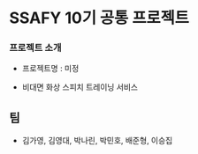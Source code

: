 # SSAFY 10기 공통 프로젝트


### 프로젝트 소개

- 프로젝트명 : 미정

- 비대면 화상 스피치 트레이닝 서비스


## 팀

- 김가영, 김영대, 박나린, 박민호, 배준형, 이승집



